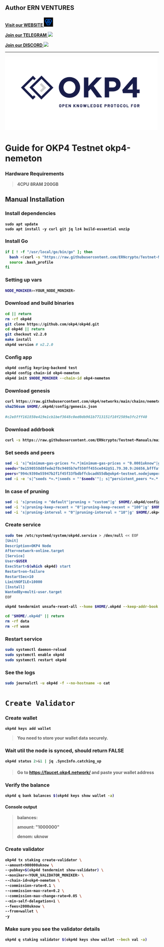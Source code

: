## <strong><p style="font-size:20px" align="left"> Author ERN VENTURES
<strong><p style="font-size:14px" align="left">
<a href="https://ernventures.com/" target="_blank">Visit our WEBSITE <img src="https://raw.githubusercontent.com/stasiaantonova/ERN/main/6.png" width="30"/></a></p></strong>
<strong><p style="font-size:14px" align="left">
<a href="https://t.me/ernventuresglobal" target="_blank">Join our TELEGRAM <img src="https://user-images.githubusercontent.com/50621007/183283867-56b4d69f-bc6e-4939-b00a-72aa019d1aea.png" width="20"/></a></p></strong>
<strong><p style="font-size:14px" align="left">
<a href="https://discord.gg/8htnaeTx" target="_blank">Join our DISCORD <img src="https://user-images.githubusercontent.com/50621007/176236430-53b0f4de-41ff-41f7-92a1-4233890a90c8.png" width="20"/></a></p></strong>
<hr>

![uptick](https://raw.githubusercontent.com/stasiaantonova/ERN/main/img/OKP4-1.png)

# **Guide for OKP4 Testnet okp4-nemeton**

### Hardware Requirements
>4CPU 8RAM 200GB</p>

## **Manual Installation**
### **Install dependencies**
```
sudo apt update
sudo apt install -y curl git jq lz4 build-essential unzip
 ```
### **Install Go**
```sh
if [ ! -f "/usr/local/go/bin/go" ]; then
  bash <(curl -s "https://raw.githubusercontent.com/ERNcrypto/Testnet-Manuals/main/OKP4/go_install.sh")
  source .bash_profile
fi
```
### **Setting up vars**
 ```sh
NODE_MONIKER=<YOUR_NODE_MONIKER>
  ```
### **Download and build binaries**
```sh
cd || return
rm -rf okp4d
git clone https://github.com/okp4/okp4d.git
cd okp4d || return
git checkout v2.2.0
make install
okp4d version # v2.2.0
```
### **Config app**
```sh
okp4d config keyring-backend test
okp4d config chain-id okp4-nemeton
okp4d init $NODE_MONIKER --chain-id okp4-nemeton
```
### **Download genesis**
```sh
curl https://raw.githubusercontent.com/okp4/networks/main/chains/nemeton/genesis.json > $HOME/.okp4d/config/genesis.json
sha256sum $HOME/.okp4d/config/genesis.json 

#c2e8fff161850e419e1cb1bef3648c0ed0db961b7713151f10f2509e3fc2ff40
```
### **Download addrbook** 
```sh
curl -s https://raw.githubusercontent.com/ERNcrypto/Testnet-Manuals/main/OKP4/addrbook.json > $HOME/.okp4d/config/addrbook.json
```
### **Set seeds and peers**
 ```sh
 sed -i 's|^minimum-gas-prices *=.*|minimum-gas-prices = "0.0001uknow"|g' $HOME/.okp4d/config/app.toml
seeds="8e1590558d8fede2f8c9405b7ef550ff455ce842@51.79.30.9:26656,bfffaf3b2c38292bd0aa2a3efe59f210f49b5793@51.91.208.71:26656,106c6974096ca8224f20a85396155979dbd2fb09@198.244.141.176:26656,a7f1dcf7441761b0e0e1f8c6fdc79d3904c22c01@38.242.150.63:36656"
peers="994c9398e55947b2f1f45f33fbdbffcbcad655db@okp4-testnet.nodejumper.io:29656"
sed -i -e 's|^seeds *=.*|seeds = "'$seeds'"|; s|^persistent_peers *=.*|persistent_peers = "'$peers'"|' $HOME/.okp4d/config/config.toml
```
### **In case of pruning**
```sh
sed -i 's|pruning = "default"|pruning = "custom"|g' $HOME/.okp4d/config/app.toml
sed -i 's|pruning-keep-recent = "0"|pruning-keep-recent = "100"|g' $HOME/.okp4d/config/app.toml
sed -i 's|pruning-interval = "0"|pruning-interval = "10"|g' $HOME/.okp4d/config/app.toml
```
### **Create service**
 ```sh
sudo tee /etc/systemd/system/okp4d.service > /dev/null << EOF
[Unit]
Description=OKP4 Node
After=network-online.target
[Service]
User=$USER
ExecStart=$(which okp4d) start
Restart=on-failure
RestartSec=10
LimitNOFILE=10000
[Install]
WantedBy=multi-user.target
EOF
```
```sh
okp4d tendermint unsafe-reset-all --home $HOME/.okp4d --keep-addr-book
```
```sh
cd "$HOME/.okp4d" || return
rm -rf data
rm -rf wasm
```
### **Restart service**
```sh
sudo systemctl daemon-reload
sudo systemctl enable okp4d
sudo systemctl restart okp4d
```
### **See the logs**
 ```sh
sudo journalctl -u okp4d -f --no-hostname -o cat
```

# `Create Validator`

### **Create wallet**
```sh
okp4d keys add wallet
```
>You need to store your wallet data securely.
### **Wait util the node is synced, should return FALSE**
```sh
okp4d status 2>&1 | jq .SyncInfo.catching_up
```
>#### **Go to https://faucet.okp4.network/ and paste your wallet address**
### **Verify the balance**
```sh
okp4d q bank balances $(okp4d keys show wallet -a)
```
#### Console output
> balances: </p>
> amount: "1000000"</p>
> denom: uknow
### **Create validator**
```sh
okp4d tx staking create-validator \
--amount=900000uknow \
--pubkey=$(okp4d tendermint show-validator) \
--moniker=<YOUR_VALIDATOR_MONIKER> \
--chain-id=okp4-nemeton \
--commission-rate=0.1 \
--commission-max-rate=0.2 \
--commission-max-change-rate=0.05 \
--min-self-delegation=1 \
--fees=2000uknow \
--from=wallet \
-y
```
### **Make sure you see the validator details**
```sh
okp4d q staking validator $(okp4d keys show wallet --bech val -a)
```
